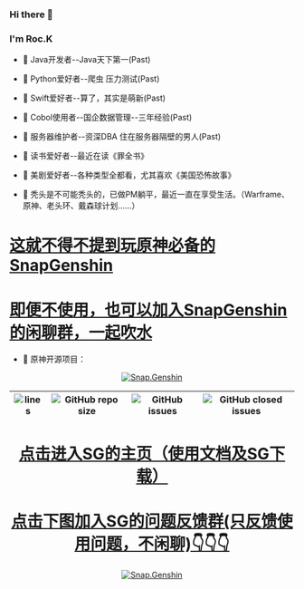 ### Hi there 👋

<!--
**e195r9qu6n/e195r9qu6n** is a ✨ _special_ ✨ repository because its `README.md` (this file) appears on your GitHub profile.

Here are some ideas to get you started:


-->

### I'm Roc.K
- 🌱 Java开发者--Java天下第一(Past) 
- 🌱 Python爱好者--爬虫 压力测试(Past) 
- 🌱 Swift爱好者--算了，其实是萌新(Past) 
- 🌱 Cobol使用者--国企数据管理--三年经验(Past) 
- 🌱 服务器维护者--资深DBA 住在服务器隔壁的男人(Past) 
- 🌱 读书爱好者--最近在读《罪全书》 
- 🌱 美剧爱好者--各种类型全都看，尤其喜欢《美国恐怖故事》
 
- 💬 秃头是不可能秃头的，已做PM躺平，最近一直在享受生活。（Warframe、原神、老头环、戴森球计划......）
# [这就不得不提到玩原神必备的SnapGenshin](https://www.snapgenshin.com/home/)
# [即便不使用，也可以加入SnapGenshin的闲聊群，一起吹水](https://jq.qq.com/?_wv=1027&k=cgh9S2XW)
- 💬 原神开源项目：


<div align="center"> 
 
 

 
 
 

[![Snap.Genshin](https://socialify.git.ci/DGP-Studio/Snap.Genshin/image?description=1&font=Inter&forks=1&language=1&logo=https%3A%2F%2Fgithub.com%2FDGP-Studio%2FSnap.Genshin%2Fblob%2Fmain%2FDesign%2FSGLogo.png%3Fraw%3Dtrue&pattern=Signal&stargazers=1&theme=Dark)](https://www.snapgenshin.com/home/)

|![lines](https://img.shields.io/tokei/lines/github/DGP-Studio/Snap.Genshin?style=flat-square)|![GitHub repo size](https://img.shields.io/github/repo-size/DGP-Studio/Snap.Genshin?style=flat-square)|![GitHub issues](https://img.shields.io/github/issues/DGP-Studio/Snap.Genshin?style=flat-square)|![GitHub closed issues](https://img.shields.io/github/issues-closed/DGP-Studio/Snap.Genshin?style=flat-square)|
|-|-|-|-|

# [点击进入SG的主页（使用文档及SG下载）](https://www.snapgenshin.com/home/)
 
 
 
 # [点击下图加入SG的问题反馈群(只反馈使用问题，不闲聊)👇👇👇](https://www.snapgenshin.com/documents/FAQ/failed-load.html#%E6%9B%B4%E6%96%B0-net-6-0-2-%E6%A1%8C%E9%9D%A2%E8%BF%90%E8%A1%8C%E7%8E%AF%E5%A2%83)
 
 
 [![Snap.Genshin](https://www.snapgenshin.com/logo/Home.png)](https://qm.qq.com/cgi-bin/qm/qr?k=BiLebwP8GhuSyXz3lphlA8UpinT_HBXQ&jump_from=webapi)
 
 


</div>










<!--
<p align="center">
  <img width="" height="300" src="https://github.com/**********************************.gif">
</p>

-->
 
